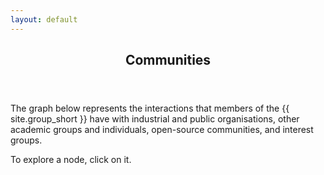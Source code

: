 ```yaml
---
layout: default
---
```


<style>

.node {
  cursor: pointer;
}

.node circle {
  fill: #fff;
  stroke: steelblue;
  stroke-width: 1.5px;
}

.node text {
  font-size: 14px;
}

.link {
  fill: none;
  stroke: #ccc;
  stroke-width: 1.5px;
}

.myTooltip div {
  z-index: 1070;
  display: block;
  margin: 0;
  font-family: -apple-system, BlinkMacSystemFont, "Segoe UI", Roboto, "Helvetica Neue", Arial, sans-serif, "Apple Color Emoji", "Segoe UI Emoji", "Segoe UI Symbol";
  font-style: normal;
  font-weight: 400;
  line-height: 1.5;
  text-align: left;
  text-align: start;
  text-decoration: none;
  text-shadow: none;
  text-transform: none;
  letter-spacing: normal;
  word-break: normal;
  word-spacing: normal;
  white-space: normal;
  line-break: auto;
  font-size: 0.875rem;
  word-wrap: break-word;
  opacity: 1;
  max-width: 200px;
  padding: 0.25rem 0.5rem;
  color: #fff;
  text-align: center;
  background-color: #000;
  border-radius: 0.25rem;
}

</style>

<script src="//d3js.org/d3.v3.min.js"></script>

<article id="main"><header class="major container" markdown="1">

## Communities

</header><section class="wrapper card style4 container"><div class="content"><section markdown="1">


  The graph below represents the interactions that members of the {{ site.group_short }} have with industrial and public organisations, other academic groups and individuals, open-source communities, and interest groups.

  To explore a node, click on it.

  <div id="image"></div>

</section></div></section></article>

<script>
  var margin = {top: 20, right: 120, bottom: 20, left: 20},
  width = 960 - margin.right - margin.left,
  height = 800 - margin.top - margin.bottom;

  var i = 0,
  duration = 750,
  root;

  var tree = d3.layout.tree()
  .size([height, width]);

  var diagonal = d3.svg.diagonal()
  .projection(function(d) { return [d.y, d.x]; });

  var svg = d3.select("#image").append("svg")
  .attr("width", width + margin.right + margin.left)
  .attr("height", height + margin.top + margin.bottom)
  .append("g")
  .attr("transform", "translate(" + margin.left + "," + margin.top + ")");

  d3.json("communities.json", function(error, flare) {
    if (error) throw error;

    root = flare;
    root.x0 = height / 2;
    root.y0 = 0;

    function collapse(d) {
      if (d.children) {
        d._children = d.children;
        d._children.forEach(collapse);
        d.children = null;
      }
    }

    root.children.forEach(collapse);
    update(root);
  });

  d3.select(self.frameElement).style("height", "800px");

  function update(source) {

    // Compute the new tree layout.
    var nodes = tree.nodes(root).reverse(),
    links = tree.links(nodes);

    // Normalize for fixed-depth.
    nodes.forEach(function(d) { d.y = d.depth * 180; });

    // Update the nodes…
    var node = svg.selectAll("g.node")
    .data(nodes, function(d) { return d.id || (d.id = ++i); });

    // Enter any new nodes at the parent's previous position.
    var nodeEnter = node.enter().append("g")
    .attr("class", "node")
    .attr("transform", function(d) { return "translate(" + source.y0 + "," + source.x0 + ")"; })
    .on("click", click);

    nodeEnter.append("circle")
    .attr("r", 1e-6)
    .style("fill", function(d) { return d._children ? "lightsteelblue" : "#fff"; });

    var adjustTextX = function( a, n ){
      if( a != undefined ){
        return a;
      } else {
        var length = 0;
        if( n.indexOf( "<br>" ) > -1 ){
          $.each( n.split( "<br>" ), function(i, el) {
          if( length < el.length ){
            length = el.length;
          }
          });  
        } else {
          length = n.length;
        }
        return -length*5.6;
      }
    }

    var adjustWidth = function( n ){
      name = n.name;
      var length=0;
      if( name.indexOf( "<br>" ) > -1 ){
        $.each( name.split( "<br>" ), function(i, el) {
        if( length < el.length ){
          length = el.length;
        }
      });  
      } else {
        length = name.length;
      }
      return length*12;
    }

    var text = nodeEnter.append("svg:foreignObject")
    .attr("x", function(d) { return d.children || d._children ? 
      adjustTextX( d.adjustX, d.name ) : 10; 
    })
    .attr( "y", function(d) { return d.children || d._children ? 
      ".45em" : -14;
    })
    .attr("text-anchor", function(d) { return d.children || d._children ? "end" : "start"; })
    .attr( 'width', adjustWidth )
    .on("mouseover", function(d) {
          var g = d3.select(this.parentNode); // The node
          // The class is used to remove the additional text later
          var info = g.append('svg:foreignObject')
             .attr( 'width', '100%' )
             .attr( 'height', '100%' )
             .classed( "myTooltip", true )
             .attr( 'x', 20 )
             .attr( 'y', 10 )
             .append( 'xhtml:div' )
             .text( 'More info' );
    })
    .on("mouseout", function() {
          // Remove the info text on mouse out.
          d3.select(this.parentNode)
            .select( 'foreignObject.myTooltip' ).remove();
    })
    .html( function( d ){ return "<div style=\"text-align:center;\">" + d.name + "</div>" } );
    //.style("fill-opacity", 1e-6);

    // Transition nodes to their new position.
    var nodeUpdate = node.transition()
    .duration(duration)
    .attr("transform", function(d) { return "translate(" + d.y + "," + d.x + ")"; });

    nodeUpdate.select("circle")
    .attr("r", 4.5)
    .style("fill", function(d) { return d._children ? "lightsteelblue" : "#fff"; });

    nodeUpdate.select("text")
    .style("fill-opacity", 1);

    // Transition exiting nodes to the parent's new position.
    var nodeExit = node.exit().transition()
    .duration(duration)
    .attr("transform", function(d) { return "translate(" + source.y + "," + source.x + ")"; })
    .remove();

    nodeExit.select("circle")
    .attr("r", 1e-6);

    nodeExit.select("text")
    .style("fill-opacity", 1e-6);

    // Update the links…
    var link = svg.selectAll("path.link")
    .data(links, function(d) { return d.target.id; });

    // Enter any new links at the parent's previous position.
    link.enter().insert("path", "g")
    .attr("class", "link")
    .attr("d", function(d) {
      var o = {x: source.x0, y: source.y0};
      return diagonal({source: o, target: o});
    });

    // Transition links to their new position.
    link.transition()
    .duration(duration)
    .attr("d", diagonal);

    // Transition exiting nodes to the parent's new position.
    link.exit().transition()
    .duration(duration)
    .attr("d", function(d) {
      var o = {x: source.x, y: source.y};
      return diagonal({source: o, target: o});
    })
    .remove();

    // Stash the old positions for transition.
    nodes.forEach(function(d) {
      d.x0 = d.x;
      d.y0 = d.y;
    });
  }

  // Toggle children on click.
  function click(d) {
    if (d.children) {
      d._children = d.children;
      d.children = null;
    } else {
      d.children = d._children;
      d._children = null;
    }
    update(d);
  }
</script>